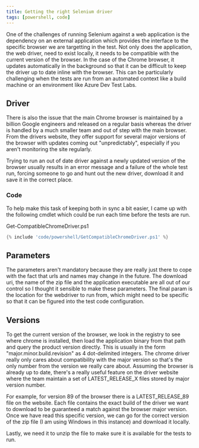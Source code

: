 ```yaml
---
title: Getting the right Selenium driver
tags: [powershell, code]
---
```


One of the challenges of running Selenium against a web application is the dependency on an external application which provides the interface
to the specific browser we are targetting in the test. Not only does the application, the web driver, need to exist locally, it needs to be
compatible with the current version of the browser. In the case of the Chrome browser, it updates automatically in the background so that it can
be difficult to keep the driver up to date inline with the browser. This can be particularly challenging when the tests are run from an automated
context like a build machine or an environment like Azure Dev Test Labs.

## Driver

There is also the issue that the main Chrome browser is maintained by a billion Google engineers and released on a regular basis whereas the
driver is handled by a much smaller team and out of step with the main browser. From the drivers website, they offer support for several major
versions of the browser with updates coming out "unpredictably", especially if you aren't monitoring the site regularly.

Trying to run an out of date driver against a newly updated version of the browser usually results in an error message and a failure of the whole
test run, forcing someone to go and hunt out the new driver, download it and save it in the correct place.

### Code

To help make this task of keeping both in sync a bit easier, I came up with the following cmdlet which could be run each time before the tests are run.

Get-CompatibleChromeDriver.ps1

```powershell
{% include 'code/powershell/GetCompatibleChromeDriver.ps1' %}
```

## Parameters

The parameters aren't mandatory because they are really just there to cope with the fact that urls and names may change in the future.
The download uri, the name of the zip file and the application executable are all out of our control so I thought it sensible to make these parameters.
The final param is the location for the webdriver to run from, which might need to be specific so that it can be figured into the test code configuration.

## Versions

To get the current version of the browser, we look in the registry to see where chrome is installed, then load the application binary from that path and
query the product version directly. This is usually in the form "major.minor.build.revision" as 4 dot-delimited integers. The chrome driver really only cares
about compatibility with the major version so that's the only number from the version we really care about. Assuming the browser is already up to date,
there's a really useful feature on the driver website where the team maintain a set of LATEST_RELEASE_X files stored by major version number.

For example, for version 89 of the browser there is a LATEST_RELEASE_89 file on the website. Each file contains the exact build of the driver we
want to download to be guaranteed a match against the browser major version. Once we have read this specific version, we can go for the correct version of the
zip file (I am using Windows in this instance) and download it locally.

Lastly, we need it to unzip the file to make sure it is available for the tests to run.
